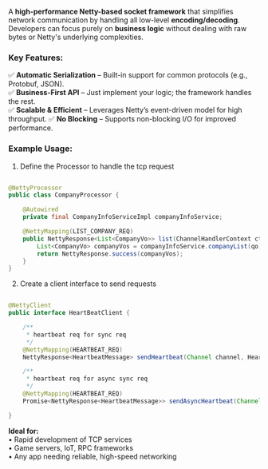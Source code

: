 A **high-performance Netty-based socket framework** that simplifies network communication by handling all low-level **encoding/decoding**. Developers can focus purely on **business logic** without dealing with raw bytes or Netty's underlying complexities.

### **Key Features:**
✅ **Automatic Serialization** – Built-in support for common protocols (e.g., Protobuf, JSON).  
✅ **Business-First API** – Just implement your logic; the framework handles the rest.  
✅ **Scalable & Efficient** – Leverages Netty’s event-driven model for high throughput.
✅ **No Blocking** – Supports non-blocking I/O for improved performance.


### **Example Usage:**


1. Define the Processor to handle the tcp request

```java

@NettyProcessor
public class CompanyProcessor {

    @Autowired
    private final CompanyInfoServiceImpl companyInfoService;

    @NettyMapping(LIST_COMPANY_REQ)
    public NettyResponse<List<CompanyVo>> list(ChannelHandlerContext ctx,  @Valid CompanyListQo qo) {
        List<CompanyVo> companyVos = companyInfoService.companyList(qo);
        return NettyResponse.success(companyVos);
    }
}

```

2. Create a client interface to send requests


```java

@NettyClient
public interface HeartBeatClient {

    /**
     * heartbeat req for sync req
     */
    @NettyMapping(HEARTBEAT_REQ)
    NettyResponse<HeartbeatMessage> sendHeartbeat(Channel channel, HeartbeatMessage param);

    /**
     * heartbeat req for async sync req
     */
    @NettyMapping(HEARTBEAT_REQ)
    Promise<NettyResponse<HeartbeatMessage>> sendAsyncHeartbeat(Channel channel, HeartbeatMessage param);

}


```


**Ideal for:**  
• Rapid development of TCP services  
• Game servers, IoT, RPC frameworks  
• Any app needing reliable, high-speed networking